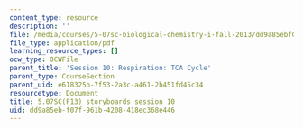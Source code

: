 ```yaml
---
content_type: resource
description: ''
file: /media/courses/5-07sc-biological-chemistry-i-fall-2013/dd9a85ebf07f961b4208418ec368e446_sb_session10.pdf
file_type: application/pdf
learning_resource_types: []
ocw_type: OCWFile
parent_title: 'Session 10: Respiration: TCA Cycle'
parent_type: CourseSection
parent_uid: e618325b-7f53-2a3c-a461-2b451fd45c34
resourcetype: Document
title: 5.07SC(F13) storyboards session 10
uid: dd9a85eb-f07f-961b-4208-418ec368e446
---
```


